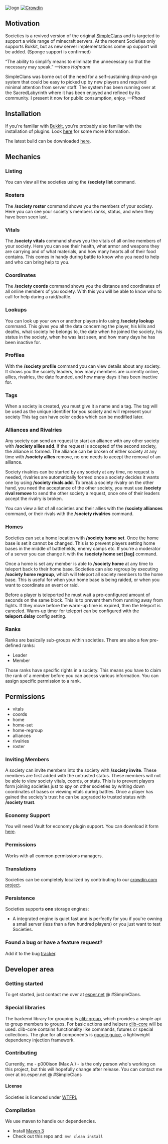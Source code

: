 ![logo](https://raw.githubusercontent.com/mc-societies/societies/master/logo.png) [![Crowdin](https://d322cqt584bo4o.cloudfront.net/societies/localized.png)](https://crowdin.com/project/societies)

## Motivation

Societies is a revived version of the original [SimpleClans](http://dev.bukkit.org/bukkit-plugins/simpleclans/) and is targeted to support a wide range of minecraft servers.
At the moment Societies only supports Bukkit, but as new server implementations come up support will be added. (Sponge support is confirmed)

“The ability to simplify means to eliminate the unnecessary so that the necessary may speak.”
*—Hans Hofmann*

SimpleClans was borne out of the need for a self-sustaining drop-and-go system that could be easy to picked up by new players and required minimal attention from server staff. The system has been running over at the SacredLabyrinth where it has been enjoyed and refined by its community. I present it now for public consumption, enjoy.
*—Phaed*


## Installation

If you're familiar with [Bukkit](http://bukkit.org/), you're probably also familiar with the installation of plugins.
Look [here](http://wiki.bukkit.org/Installing_Plugins) for some more information.

The latest build can be downloaded [here](http://build.frederik-schmitt.de/).


## Mechanics

### Listing
You can view all the societies using the **/society list** command.

### Rosters
The **/society roster** command shows you the members of your society.
Here you can see your society's members ranks, status, and when they have been seen last.


### Vitals
The **/society vitals** command shows you the vitals of all online members of your society.
Here you can see their health, what armor and weapons they are carrying and of what materials,
and how many hearts all of their food contains.
This comes in handy during battle to know who you need to help and who can bring help to you.


### Coordinates
The **/society coords** command shows you the distance and coordinates of all online members of you society.
 With this you will be able to know who to call for help during a raid/battle.


### Lookups
You can look up your own or another players info using **/society lookup** command.
This gives you all the data concerning the player, his kills and deaths, what society he belongs to,
the date when he joined the society, his status in the society, when he was last seen, and how many days he has been inactive for.


### Profiles
With the **/society profile** command you can view details about any society.
It shows you the society leaders, how many members are currently online, allies, rivalries, the date founded,
and how many days it has been inactive for.


### Tags
When a society is created, you must give it a name and a tag. The tag will be used as the unique identifier for you society
and will represent your society
This tag can have color codes which can be modified later.

### Alliances and Rivalries
Any society can send an request to start an alliance with any other society with **/society allies add**.
If the request is accepted of the second society, the alliance is formed.
The alliance can be broken of either society at any time with **/society allies** remove, no one needs to accept the removal of an alliance.

Society rivalries can be started by any society at any time, no request is needed,
rivalries are automatically formed once a society decides it wants one by using **/society rivals add**.
To break a society rivalry on the other hand, you need the acceptance of the other society,
you must use **/society rival remove** to send the other society a request, once one of their leaders accept the rivalry is broken.

You can view a list of all societies and their allies with the **/society alliances** command,
or their rivals with the **/society rivalries** command.


### Homes
Societies can set a home location with **/society home set**. Once the home base is set it cannot be changed.
This is to prevent players setting home bases in the middle of battlefields, enemy camps etc.
If you're a moderator of a server you can change it with the **/society home set [tag]** command.

Once a home is set any member is able to **/society home** at any time to teleport back to their home base.
Societies can also regroup by executing **/society home regroup**, which will teleport all society members to the home base.
This is useful for when your home base is being raided, or when you want to coordinate an event or raid.

Before a player is teleported he must wait a pre-configured amount of seconds on the same block.
This is to prevent them from running away from fights. If they move before the warm-up time is expired,
then the teleport is canceled. Warm-up timer for teleport can be configured with the **teleport.delay** config setting.


### Ranks
Ranks are basically sub-groups within societies. There are also a few pre-defined ranks:

- Leader
- Member

Those ranks have specific rights in a society. This means you have to claim the rank of a member before you can access
various information.
You can assign specific permission to a rank.

## Permissions

- vitals
- coords
- home
- home-set
- home-regroup
- alliances
- rivalries
- roster


### Inviting Members
A society can invite members into the society with **/society invite**.
These members are first added with the untrusted status.
These members will not be able to view society vitals, coords, or stats.
This is to prevent players form joining societies just to spy on other societies by writing down coordinates of bases
or viewing vitals during battles.
 Once a player has gained the society's trust he can be upgraded to trusted status with **/society trust**.


### Economy Support
You will need Vault for economy plugin support.
You can download it form [here](http://dev.bukkit.org/server-mods/vault/).


### Permissions
Works with all common permissions managers.


### Translations
Societies can be completely localized by contributing to our [crowdin.com project](https://crowdin.com/project/societies).

### Persistence
Societies supports **one** storage engines:

- A integrated engine is quiet fast and is perfectly for you if you're owning a small server (less than a few hundred players) or you just want to test Societies.


### Found a bug or have a feature request?
Add it to the bug [tracker](https://github.com/Catharos/Societies/issues).


## Developer area
### Getting started

To get started, just contact me over at [esper.net](http://esper.net/publicirc.php) @ #SimpleClans.

### Special libraries

The backend library for grouping is [clib-group](https://github.com/Catharos/clib-groups), which provides a simple api to group members to groups. For basic actions and helpers [clib-core](https://github.com/Catharos/clib-core) will be used. clib-core contains functionality like commands, futures or special collections.
The glue for all components is [google guice](https://code.google.com/p/google-guice/), a lightweight dependency injection framework.

### Contributing

Currently, me - p000ison (Max A.) - is the only person who's working on this project, but this will hopefully change after release. You can contact me over at irc.esper.net @ #SimpleClans

#### License

Societies is licenced under [WTFPL](http://www.wtfpl.net/)


### Compilation

We use maven to handle our dependencies.

* Install [Maven 3](http://maven.apache.org/download.html)
* Check out this repo and: `mvn clean install`
